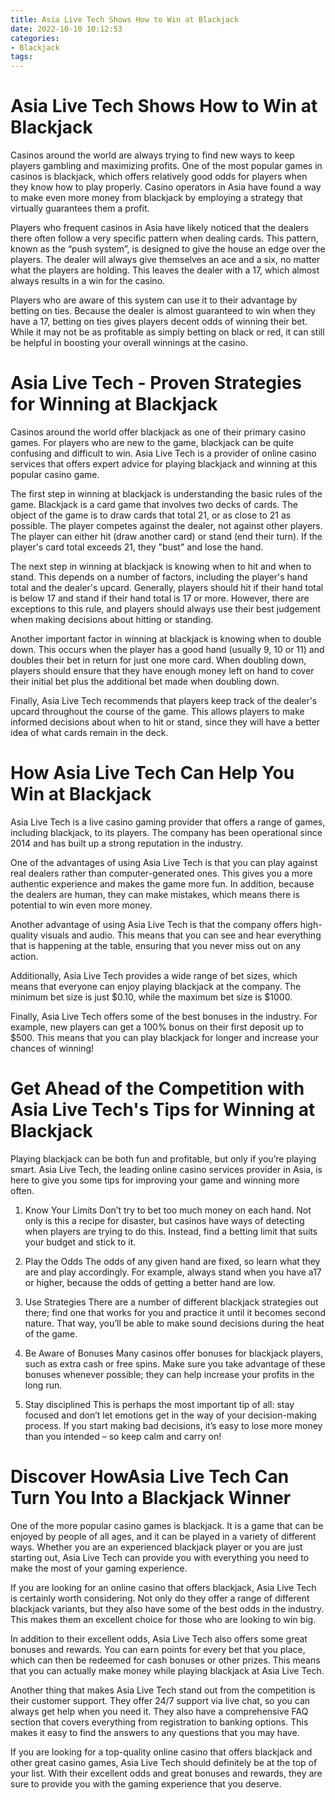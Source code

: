 ```yaml
---
title: Asia Live Tech Shows How to Win at Blackjack 
date: 2022-10-10 10:12:53
categories:
- Blackjack
tags:
---
```



#  Asia Live Tech Shows How to Win at Blackjack 

Casinos around the world are always trying to find new ways to keep players gambling and maximizing profits. One of the most popular games in casinos is blackjack, which offers relatively good odds for players when they know how to play properly. Casino operators in Asia have found a way to make even more money from blackjack by employing a strategy that virtually guarantees them a profit.

Players who frequent casinos in Asia have likely noticed that the dealers there often follow a very specific pattern when dealing cards. This pattern, known as the “push system”, is designed to give the house an edge over the players. The dealer will always give themselves an ace and a six, no matter what the players are holding. This leaves the dealer with a 17, which almost always results in a win for the casino.

Players who are aware of this system can use it to their advantage by betting on ties. Because the dealer is almost guaranteed to win when they have a 17, betting on ties gives players decent odds of winning their bet. While it may not be as profitable as simply betting on black or red, it can still be helpful in boosting your overall winnings at the casino.

#  Asia Live Tech - Proven Strategies for Winning at Blackjack 

Casinos around the world offer blackjack as one of their primary casino games. For players who are new to the game, blackjack can be quite confusing and difficult to win. Asia Live Tech is a provider of online casino services that offers expert advice for playing blackjack and winning at this popular casino game.

The first step in winning at blackjack is understanding the basic rules of the game. Blackjack is a card game that involves two decks of cards. The object of the game is to draw cards that total 21, or as close to 21 as possible. The player competes against the dealer, not against other players. The player can either hit (draw another card) or stand (end their turn). If the player's card total exceeds 21, they "bust" and lose the hand.

The next step in winning at blackjack is knowing when to hit and when to stand. This depends on a number of factors, including the player's hand total and the dealer's upcard. Generally, players should hit if their hand total is below 17 and stand if their hand total is 17 or more. However, there are exceptions to this rule, and players should always use their best judgement when making decisions about hitting or standing.

Another important factor in winning at blackjack is knowing when to double down. This occurs when the player has a good hand (usually 9, 10 or 11) and doubles their bet in return for just one more card. When doubling down, players should ensure that they have enough money left on hand to cover their initial bet plus the additional bet made when doubling down.

Finally, Asia Live Tech recommends that players keep track of the dealer's upcard throughout the course of the game. This allows players to make informed decisions about when to hit or stand, since they will have a better idea of what cards remain in the deck.

#  How Asia Live Tech Can Help You Win at Blackjack 

Asia Live Tech is a live casino gaming provider that offers a range of games, including blackjack, to its players. The company has been operational since 2014 and has built up a strong reputation in the industry.

One of the advantages of using Asia Live Tech is that you can play against real dealers rather than computer-generated ones. This gives you a more authentic experience and makes the game more fun. In addition, because the dealers are human, they can make mistakes, which means there is potential to win even more money.

Another advantage of using Asia Live Tech is that the company offers high-quality visuals and audio. This means that you can see and hear everything that is happening at the table, ensuring that you never miss out on any action.

Additionally, Asia Live Tech provides a wide range of bet sizes, which means that everyone can enjoy playing blackjack at the company. The minimum bet size is just $0.10, while the maximum bet size is $1000.

Finally, Asia Live Tech offers some of the best bonuses in the industry. For example, new players can get a 100% bonus on their first deposit up to $500. This means that you can play blackjack for longer and increase your chances of winning!

#  Get Ahead of the Competition with Asia Live Tech's Tips for Winning at Blackjack 

Playing blackjack can be both fun and profitable, but only if you’re playing smart. Asia Live Tech, the leading online casino services provider in Asia, is here to give you some tips for improving your game and winning more often.

1. Know Your Limits
Don’t try to bet too much money on each hand. Not only is this a recipe for disaster, but casinos have ways of detecting when players are trying to do this. Instead, find a betting limit that suits your budget and stick to it.

2. Play the Odds 
The odds of any given hand are fixed, so learn what they are and play accordingly. For example, always stand when you have a17 or higher, because the odds of getting a better hand are low.

3. Use Strategies 
There are a number of different blackjack strategies out there; find one that works for you and practice it until it becomes second nature. That way, you’ll be able to make sound decisions during the heat of the game.

4. Be Aware of Bonuses 
Many casinos offer bonuses for blackjack players, such as extra cash or free spins. Make sure you take advantage of these bonuses whenever possible; they can help increase your profits in the long run.

5. Stay disciplined 
This is perhaps the most important tip of all: stay focused and don’t let emotions get in the way of your decision-making process. If you start making bad decisions, it’s easy to lose more money than you intended – so keep calm and carry on!

# Discover HowAsia Live Tech Can Turn You Into a Blackjack Winner

One of the more popular casino games is blackjack. It is a game that can be enjoyed by people of all ages, and it can be played in a variety of different ways. Whether you are an experienced blackjack player or you are just starting out, Asia Live Tech can provide you with everything you need to make the most of your gaming experience.

If you are looking for an online casino that offers blackjack, Asia Live Tech is certainly worth considering. Not only do they offer a range of different blackjack variants, but they also have some of the best odds in the industry. This makes them an excellent choice for those who are looking to win big.

In addition to their excellent odds, Asia Live Tech also offers some great bonuses and rewards. You can earn points for every bet that you place, which can then be redeemed for cash bonuses or other prizes. This means that you can actually make money while playing blackjack at Asia Live Tech.

Another thing that makes Asia Live Tech stand out from the competition is their customer support. They offer 24/7 support via live chat, so you can always get help when you need it. They also have a comprehensive FAQ section that covers everything from registration to banking options. This makes it easy to find the answers to any questions that you may have.

If you are looking for a top-quality online casino that offers blackjack and other great casino games, Asia Live Tech should definitely be at the top of your list. With their excellent odds and great bonuses and rewards, they are sure to provide you with the gaming experience that you deserve.